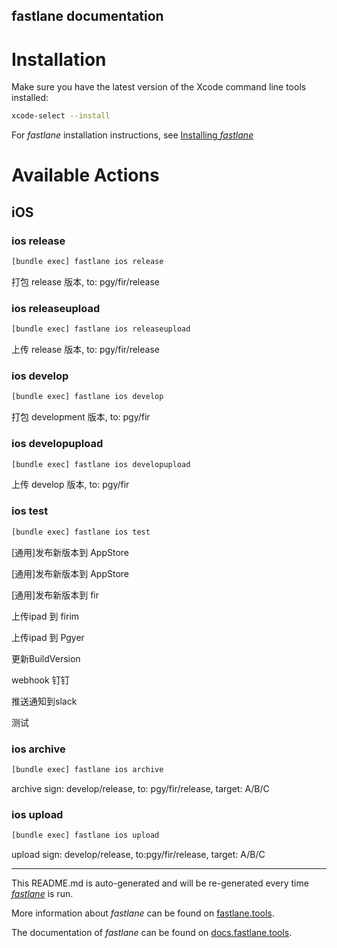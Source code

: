fastlane documentation
----

# Installation

Make sure you have the latest version of the Xcode command line tools installed:

```sh
xcode-select --install
```

For _fastlane_ installation instructions, see [Installing _fastlane_](https://docs.fastlane.tools/#installing-fastlane)

# Available Actions

## iOS

### ios release

```sh
[bundle exec] fastlane ios release
```

打包 release 版本, to: pgy/fir/release

### ios releaseupload

```sh
[bundle exec] fastlane ios releaseupload
```

上传 release 版本, to: pgy/fir/release

### ios develop

```sh
[bundle exec] fastlane ios develop
```

打包 development 版本, to: pgy/fir

### ios developupload

```sh
[bundle exec] fastlane ios developupload
```

上传 develop 版本, to: pgy/fir

### ios test

```sh
[bundle exec] fastlane ios test
```

[通用]发布新版本到 AppStore

[通用]发布新版本到 AppStore

[通用]发布新版本到 fir

上传ipad 到 firim

上传ipad 到 Pgyer

更新BuildVersion

webhook 钉钉

推送通知到slack

测试

### ios archive

```sh
[bundle exec] fastlane ios archive
```

archive sign: develop/release, to: pgy/fir/release, target: A/B/C

### ios upload

```sh
[bundle exec] fastlane ios upload
```

upload sign: develop/release, to:pgy/fir/release, target: A/B/C

----

This README.md is auto-generated and will be re-generated every time [_fastlane_](https://fastlane.tools) is run.

More information about _fastlane_ can be found on [fastlane.tools](https://fastlane.tools).

The documentation of _fastlane_ can be found on [docs.fastlane.tools](https://docs.fastlane.tools).
